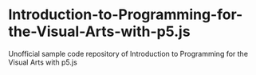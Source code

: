 # Introduction-to-Programming-for-the-Visual-Arts-with-p5.js
Unofficial sample code repository of Introduction to Programming for the Visual Arts with p5.js 
